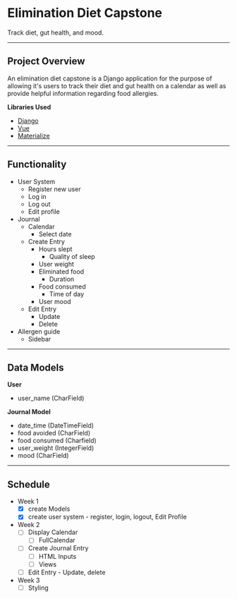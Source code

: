# **Elimination Diet Capstone**
Track diet, gut health, and mood.

------

## Project Overview

An elimination diet capstone is a Django application for the purpose of allowing it's users to track their diet and gut health on a calendar as well as provide helpful information regarding food allergies.

**Libraries Used**
- [Django](https://www.djangoproject.com)
- [Vue](https://vuejs.org/)
- [Materialize](https://materializecss.com/)

------

## Functionality

- User System
    - Register new user
    - Log in
    - Log out
    - Edit profile
- Journal
    - Calendar
        - Select date
    - Create Entry
        - Hours slept
            - Quality of sleep
        - User weight
        - Eliminated food
            - Duration
        - Food consumed
            - Time of day
        - User mood
    - Edit Entry
        - Update
        - Delete
- Allergen guide
    - Sidebar

------

## Data Models

**User**
- user_name (CharField)

**Journal Model**
- date_time (DateTimeField)
- food avoided (CharField)
- food consumed (Charfield)
- user_weight (IntegerField)
- mood (CharField)

------

## Schedule

- Week 1
  - [x] create Models
  - [x] create user system - register, login, logout, Edit Profile
- Week 2
  - [ ] Display Calendar
    - [ ] FullCalendar
  - [ ] Create Journal Entry
    - [ ] HTML Inputs
    - [ ] Views
  - [ ] Edit Entry - Update, delete
- Week 3
  - [ ] Styling
